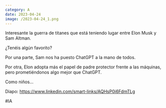 ```yaml
--- 
category: A 
date: 2023-04-24 
image: /2023-04-24_1.png 
--- 
```


Interesante la guerra de titanes que está teniendo lugar entre Elon Musk y Sam Altman. 

¿Tenéis algún favorito?

Por una parte, Sam nos ha puesto ChatGPT a la mano de todos.

Por otra, Elon adopta más el papel de padre protector frente a las máquinas, pero prometiéndonos algo mejor que ChatGPT.

Como niños...

Diapo: https://www.linkedin.com/smart-links/AQHsP0i6FdmTLg

#IA